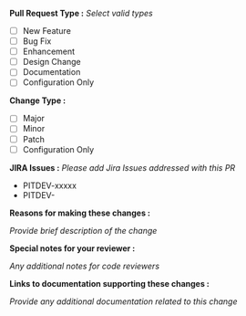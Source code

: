 **Pull Request Type :**
_Select valid types_
- [ ] New Feature
- [ ] Bug Fix
- [ ] Enhancement
- [ ] Design Change
- [ ] Documentation
- [ ] Configuration Only

**Change Type :**
- [ ] Major
- [ ] Minor
- [ ] Patch
- [ ] Configuration Only

**JIRA Issues :**
_Please add Jira Issues addressed with this PR_
- PITDEV-xxxxx
- PITDEV-

**Reasons for making these changes :**

_Provide brief description of the change_

**Special notes for your reviewer :**

_Any additional notes for code reviewers_

**Links to documentation supporting these changes :**

_Provide any additional documentation related to this change_